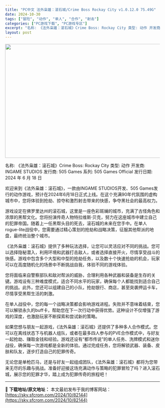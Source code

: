 ```yaml
---
title: "PC中文 法外枭雄：滚石城/Crime Boss Rockay City v1.0.12.0 75.49G"
date: 2024-10-30
tags: ["冒险", "动作", "单人", "合作", "射击"]
categories: ["PC游戏下载", "PC游戏专区"]
excerpt: "名称: 《法外枭雄：滚石城》Crime Boss: Rockay City 类型: 动作 开发商: INGAME STUDIOS 发行商: 505 Games 系列: 505 Games Official 发行日期: 2024 年 6 月 18 日 欢迎来到《法外枭雄：滚石城》，一款由INGAME &hellip;"
layout: post
---
```


<img class="aligncenter size-full wp-image-82145" src="https://sky.sfcrom.com/wp-content/uploads/2024/10/202410300904092.webp" alt="" width="660" height="370" />

名称: 《法外枭雄：滚石城》Crime Boss: Rockay City
类型: 动作
开发商: INGAME STUDIOS
发行商: 505 Games
系列: 505 Games Official
发行日期: 2024 年 6 月 18 日

欢迎来到《法外枭雄：滚石城》，一款由INGAME STUDIOS开发、505 Games发行的动作游戏，预计在2024年6月18日正式上线。在这个充满90年代氛围的虚构城市中，您将体验到抢劫、掠夺和激烈射击带来的快感，争夺黑社会的最高权力。

游戏设定在佛罗里达州的滚石城，这里是一座色彩斑斓的城市，充满了古怪角色和浓厚的黑帮文化。您将扮演传奇人物特拉维斯·贝克，努力在这座城市中建立自己的犯罪帝国。随着上一任黑帮头目的死去，滚石城的未来在您手中。在单人rogue-lite战役中，您需要通过精心策划的抢劫和战略决策，征服其他帮派的地盘，最终统治整个城市。

《法外枭雄：滚石城》提供了多种玩法选择，让您可以灵活应对不同的挑战。您可以选择隐秘潜入，利用环境和武器打击敌人，或者选择直接开火，尽情享受战斗的快感。游戏中包含多个大型和中型的抢劫任务，以及数十个快速抢劫的机会，玩家可以在高度随机化的场景中不断挑战自我，体验不同的游戏体验。

您将面临来自警察部队和敌对帮派的威胁，合理利用各种武器和装备是生存的关键。游戏设有三种难度模式，适合不同水平的玩家，确保每个人都能找到适合自己的挑战。此外，您还可以组建自己的小队，抢劫银行、商店，甚至突袭押运卡车，尽情享受黑帮生活的刺激。

在单人战役中，您的每一个战略决策都会影响游戏进程。失败并不意味着结束，您可以解锁永久的buff卡，帮助您在下一次行动中获得优势。这种设计不仅增强了游戏的深度，也激励玩家不断探索和尝试新的策略。

如果您想与朋友一起游戏，《法外枭雄：滚石城》还提供了多种多人合作模式。您可以在离线状态下与机器人组队，或者在最多四人参与的PVE合作模式中，与好友一起抢劫、赚取金钱和经验。游戏还设有“都市传说”的单人任务、洗牌模式和迷你战役，确保每一次游戏都是全新的体验。通过完成任务，您将解锁武器、装备、皮肤和队友，逐步打造自己的犯罪传奇。

无论您是单枪匹马，还是与好友一起组成团队，《法外枭雄：滚石城》都将为您带来无尽的乐趣与挑战。准备好迎接这场充满动作与策略的犯罪冒险了吗？进入滚石城，展示您的犯罪才华，踏上成为犯罪传奇的旅程吧！

---
📖 **下载地址/原文地址：** 本文最初发布于我的博客网站：[https://sky.sfcrom.com/2024/10/82144](https://sky.sfcrom.com/2024/10/82144)
